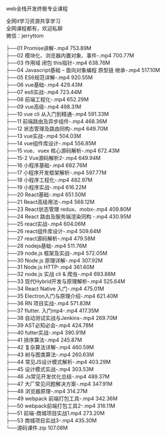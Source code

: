web全栈开发终极专业课程

全网it学习资源共享学习<br>全网课程都有，欢迎私聊<br>微信：jerryttom<br>

├──01 Promise讲解-.mp4 753.89M<br> ├──02 模块化、浏览器内置对象、事件-.mp4 700.77M<br> ├──03 作用域 闭包 this指针-.mp4 638.76M<br> ├──04 Javascript基础 – 面向对象编程 原型链 继承-.mp4 517.10M<br> ├──05 ES6规范详解-.mp4 920.55M<br> ├──06 vue基础-.mp4 429.43M<br> ├──07 es6实战-.mp4 723.44M<br> ├──08 前端工程化-.mp4 652.29M<br> ├──09 vue高级-.mp4 498.31M<br> ├──10 vue cli 从入门到精通-.mp4 591.33M<br> ├──11 前端路由及异步组件-.mp4 468.36M<br> ├──12 状态管理及路由同构-.mp4 649.70M<br> ├──13 vue实战-.mp4 504.03M<br> ├──14 vue组件库设计-.mp4 556.85M<br> ├──15 vue、vuex 核心源码解析-.mp4 672.43M<br> ├──15-2 Vue源码解析2-.mp4 649.94M<br> ├──16 小程序基础-.mp4 682.76M<br> ├──17 小程序开发框架解析-.mp4 597.77M<br> ├──18 小程序工程化-.mp4 482.97M<br> ├──19 小程序实战-.mp4 616.22M<br> ├──20 React基础-.mp4 651.50M<br> ├──21 React高级用法-.mp4 568.12M<br> ├──23 React状态管理 redux、mobx-.mp4 409.80M<br> ├──24 React 路由及服务端渲染同构 -.mp4 430.95M<br> ├──25 react实战-.mp4 604.06M<br> ├──26 react组件库设计-.mp4 509.64M<br> ├──27 react源码解析-.mp4 479.58M<br> ├──28 nodejs基础-.mp4 511.76M<br> ├──29 node.js 框架及实战-.mp4 572.05M<br> ├──30 Node.js 原理详解-.mp4 307.92M<br> ├──31 Node.js HTTP-.mp4 361.60M<br> ├──32 node.js 实战 cli &amp; 爬虫-.mp4 693.88M<br> ├──33 现代Hybrid开发与原理解析-.mp4 525.64M<br> ├──34 React Native 入门-.mp4 475.01M<br> ├──35 Electron入门与原理介绍-.mp4 621.40M<br> ├──36 RN 项目实战-.mp4 571.83M<br> ├──37 flutter. 入门mp4-.mp4 417.35M<br> ├──38 自动测试实战与Jenkins-.mp4 269.70M<br> ├──39 AST必知必会-.mp4 424.78M<br> ├──40 futter实战-.mp4 390.91M<br> ├──41 排序算法-.mp4 245.87M<br> ├──42 复杂算法详解-.mp4 460.59M<br> ├──43 树与图类算法-.mp4 260.63M<br> ├──44 常见JS设计模式解析-.mp4 403.29M<br> ├──45 设计模式实战-.mp4 303.53M<br> ├──46 Js常见开发优化总结-.mp4 489.37M<br> ├──47 大厂常见问题解决方案-.mp4 347.91M<br> ├──48 浏览器原理-.mp4 314.27M<br> ├──49 webpack 前端打包工具-.mp4 342.36M<br> ├──50 webpack前端打包工具2-.mp4 316.11M<br> ├──51 前端-商城项目实战1.mp4 273.20M<br> ├──53 商城项目实战3-.mp4 435.30M<br> └──源码课件.zip 107.08M